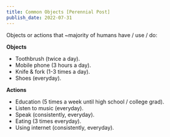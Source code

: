 ```yaml
---
title: Common Objects [Perennial Post]
publish_date: 2022-07-31
---
```


Objects or actions that ~majority of humans have / use / do:

**Objects**
- Toothbrush (twice a day).
- Mobile phone (3 hours a day).
- Knife & fork (1-3 times a day).
- Shoes (everyday).

**Actions**
- Education (5 times a week until high school / college grad).
- Listen to music (everyday).
- Speak (consistently, everyday).
- Eating (3 times everyday).
- Using internet (consistently, everyday).      

